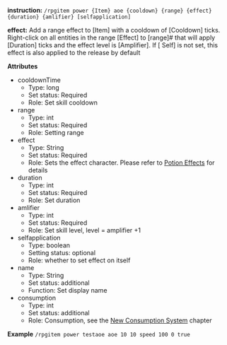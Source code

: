 **instruction:**
`/rpgitem power {Item} aoe {cooldown} {range} {effect} {duration} {amlifier} [selfapplication]`

**effect:**
Add a range effect to [Item] with a cooldown of [Cooldown] ticks. Right-click on all entities in the range [Effect] to [range]# that will apply [Duration] ticks and the effect level is [Amplifier]. If [ Self] is not set, this effect is also applied to the release by default

**Attributes**
- cooldownTime
  - Type: long
  - Set status: Required
  - Role: Set skill cooldown
- range
  - Type: int
  - Set status: Required
  - Role: Setting range
- effect
  - Type: String
  - Set status: Required
  - Role: Sets the effect character. Please refer to [Potion Effects](/NyaaCat/RPGitems-reloaded/wiki/en:Potion-Effects) for details
- duration
  - Type: int
  - Set status: Required
  - Role: Set duration
- amlifier
  - Type: int
  - Set status: Required
  - Role: Set skill level, level = amplifier +1
- selfapplication
  - Type: boolean
  - Setting status: optional
  - Role: whether to set effect on itself
- name
  - Type: String
  - Set status: additional
  - Function: Set display name
- consumption
  - Type: int
  - Set status: additional
  - Role: Consumption, see the [New Consumption System](https://github.com/NyaaCat/RPGitems-reloaded/wiki/New-durability-system) chapter

**Example**
`/rpgitem power testaoe aoe 10 10 speed 100 0 true`
